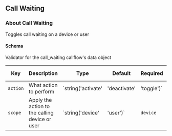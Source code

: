 ## Call Waiting

### About Call Waiting

Toggles call waiting on a device or user

#### Schema

Validator for the call_waiting callflow's data object



Key | Description | Type | Default | Required | Support Level
--- | ----------- | ---- | ------- | -------- | -------------
`action` | What action to perform | `string('activate' | 'deactivate' | 'toggle')` | `toggle` | `false` |  
`scope` | Apply the action to the calling device or user | `string('device' | 'user')` | `device` | `false` |  



